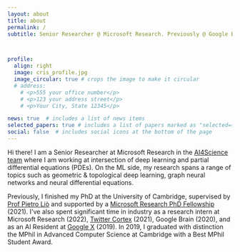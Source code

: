 ```yaml
---
layout: about
title: about
permalink: /
subtitle: Senior Researcher @ Microsoft Research. Previously @ Google Brain, Google X, Twitter Cortex.



profile:
  align: right
  image: cris_profile.jpg
  image_circular: true # crops the image to make it circular
  # address: 
    # <p>555 your office number</p>
    # <p>123 your address street</p>
    # <p>Your City, State 12345</p>

news: true  # includes a list of news items
selected_papers: true # includes a list of papers marked as "selected={true}"
social: false  # includes social icons at the bottom of the page
---
```


Hi there! I am a Senior Researcher at Microsoft Research in the [AI4Science team](https://www.microsoft.com/en-us/research/lab/microsoft-research-ai4science/) where I am working at intersection of deep learning and partial differential equations (PDEs). On the ML side, my research spans a range of topics such as geometric & topological deep learning, graph neural networks and neural differential equations.

Previously, I finished my PhD at the University of Cambridge, supervised by
[Prof Pietro Liò](https://www.cl.cam.ac.uk/~pl219/) and supported by a [Microsoft Research PhD Fellowship](https://www.microsoft.com/en-us/research/academic-program/phd-fellowship/#!people) (2021). I've also spent significant time in industry as a research intern at Microsoft Research (2022), [Twitter Cortex](https://cortex.twitter.com/) (2021), Google Brain (2020), and as an AI Resident at [Google X](https://x.company/) (2019). In 2019, I graduated with distinction the MPhil in Advanced Computer Science at Cambridge with a Best MPhil Student Award. 